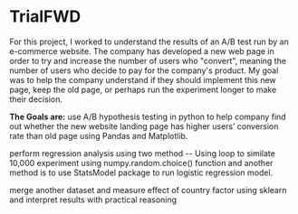 # TrialFWD
For this project, I worked to understand the results of an A/B test run by an e-commerce website. The company has developed a new web page in order to try and increase the number of users who "convert", meaning the number of users who decide to pay for the company's product. My goal was to help the company understand if they should implement this new page, keep the old page, or perhaps run the experiment longer to make their decision.

**The Goals are:**
use A/B hypothesis testing in python to help company find out whether the new website landing page has higher users’ conversion rate than old page using Pandas and Matplotlib.

perform regression analysis using two method -- Using loop to similate 10,000 experiment using numpy.random.choice() function and another method is to use StatsModel package to run logistic regression model.

merge another dataset and measure effect of country factor using sklearn and interpret results with practical reasoning
